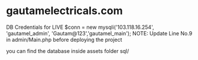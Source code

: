 # gautamelectricals.com

DB Credentials for LIVE
$conn = new mysqli('103.118.16.254', 'gautamel_admin', 'Gautam@123','gautamel_main');
NOTE: Update Line No.9 in admin/Main.php before deploying the project

you can find the database inside assets folder 
sql/
